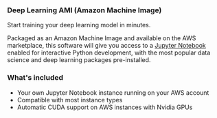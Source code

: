 



### Deep Learning AMI (Amazon Machine Image)

Start training your deep learning model in minutes.

Packaged as an Amazon Machine Image and available on the AWS marketplace, this software will give you access to a [Jupyter Notebook](https://www.jupyter.org) enabled for interactive Python development, with the most popular data science and deep learning packages pre-installed.

### What's included

- Your own Jupyter Notebook instance running on your AWS account
- Compatible with most instance types
- Automatic CUDA support on AWS instances with Nvidia GPUs

